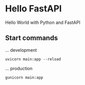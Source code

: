 # Hello FastAPI

Hello World with Python and FastAPI 

## Start commands

... development

`uvicorn main:app --reload`

... production

`gunicorn main:app`